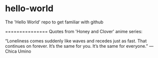 # hello-world
The 'Hello World' repo to get familiar with github

===============
Quotes from 'Honey and Clover' anime series:

“Loneliness comes suddenly like waves and recedes just as fast. That continues on forever. It’s the same for you. It’s the same for everyone.”
― Chica Umino
